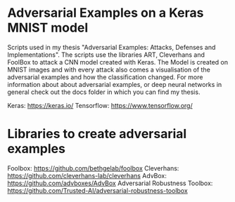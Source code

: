# Adversarial Examples on a Keras MNIST model

Scripts used in my thesis "Adversarial Examples: Attacks, Defenses and Implementations". The scripts use the libraries ART, Cleverhans and FoolBox to attack a CNN model created with Keras. The Model is created on MNIST images and with every attack also comes a visualisation of the adversarial examples and how the classification changed. For more information about about adversarial examples, or deep neural networks in general check out the docs folder in which you can find my thesis.

Keras: https://keras.io/
Tensorflow: https://www.tensorflow.org/

# Libraries to create adversarial examples

Foolbox: https://github.com/bethgelab/foolbox
Cleverhans: https://github.com/cleverhans-lab/cleverhans
AdvBox: https://github.com/advboxes/AdvBox
Adversarial Robustness Toolbox: https://github.com/Trusted-AI/adversarial-robustness-toolbox
